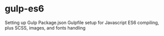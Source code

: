 # gulp-es6
Setting up Gulp Package.json
Gulpfile setup for Javascript ES6 compiling, plus SCSS, images, and fonts handling
